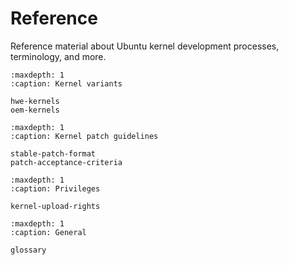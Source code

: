 # Reference

Reference material about Ubuntu kernel development processes, terminology, and
more.

<!--
.. toctree::
   :maxdepth: 1
   :caption: Ubuntu on Xilinx:

   xilinx/index
-->

```{toctree}
:maxdepth: 1
:caption: Kernel variants

hwe-kernels
oem-kernels
```

```{toctree}
:maxdepth: 1
:caption: Kernel patch guidelines

stable-patch-format
patch-acceptance-criteria
```

```{toctree}
:maxdepth: 1
:caption: Privileges

kernel-upload-rights
```

```{toctree}
:maxdepth: 1
:caption: General

glossary
```
